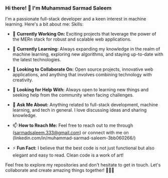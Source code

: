 ### Hi there! 👋 I'm  Muhammad Sarmad Saleem

I'm a passionate full-stack developer and a keen interest in machine learning. Here's a bit about me:
Skills:


- 🔭 **Currently Working On:** Exciting projects that leverage the power of the MERn stack for robust and scalable web applications.

- 🌱 **Currently Learning:** Always expanding my knowledge in the realm of machine learning, exploring new algorithms, and staying up-to-date with the latest technologies.

- 👯 **Looking to Collaborate On:** Open source projects, innovative web applications, and anything that involves combining technology with creativity.

- 🤔 **Looking for Help With:** Always open to learning new things and seeking help from the community when facing challenges.

- 💬 **Ask Me About:** Anything related to full-stack development, machine learning, and tech in general. I love discussing ideas and sharing knowledge.

- 📫 **How to Reach Me:** Feel free to reach out to me through (sarmadsaleem.333@gmail.com) or connect with me on (linkedin.com/in/muhammad-sarmad-saleem-3bb060266/)


- ⚡ **Fun Fact:** I believe that the best code is not just functional but also elegant and easy to read. Clean code is a work of art!

Feel free to explore my repositories and don't hesitate to get in touch. Let's collaborate and create amazing things together! 👨‍💻✨

